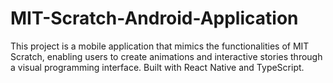 # MIT-Scratch-Android-Application
This project is a mobile application that mimics the functionalities of MIT Scratch, enabling users to create animations and interactive stories through a visual programming interface.  Built with React Native and TypeScript.
